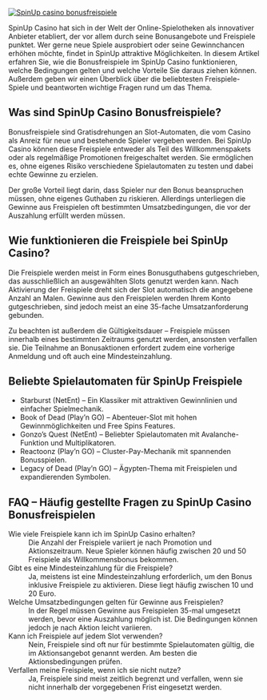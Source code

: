 [![SpinUp casino bonusfreispiele](https://123-caf.pages.dev/gitsignup.png)](https://vrmoo.ru/Bt82HjjY)

<p>SpinUp Casino hat sich in der Welt der Online-Spielotheken als innovativer Anbieter etabliert, der vor allem durch seine Bonusangebote und Freispiele punktet. Wer gerne neue Spiele ausprobiert oder seine Gewinnchancen erhöhen möchte, findet in SpinUp attraktive Möglichkeiten. In diesem Artikel erfahren Sie, wie die Bonusfreispiele im SpinUp Casino funktionieren, welche Bedingungen gelten und welche Vorteile Sie daraus ziehen können. Außerdem geben wir einen Überblick über die beliebtesten Freispiele-Spiele und beantworten wichtige Fragen rund um das Thema.</p>  <h2>Was sind SpinUp Casino Bonusfreispiele?</h2> <p>Bonusfreispiele sind Gratisdrehungen an Slot-Automaten, die vom Casino als Anreiz für neue und bestehende Spieler vergeben werden. Bei SpinUp Casino können diese Freispiele entweder als Teil des Willkommenspakets oder als regelmäßige Promotionen freigeschaltet werden. Sie ermöglichen es, ohne eigenes Risiko verschiedene Spielautomaten zu testen und dabei echte Gewinne zu erzielen.</p> <p>Der große Vorteil liegt darin, dass Spieler nur den Bonus beanspruchen müssen, ohne eigenes Guthaben zu riskieren. Allerdings unterliegen die Gewinne aus Freispielen oft bestimmten Umsatzbedingungen, die vor der Auszahlung erfüllt werden müssen.</p>  <h2>Wie funktionieren die Freispiele bei SpinUp Casino?</h2> <p>Die Freispiele werden meist in Form eines Bonusguthabens gutgeschrieben, das ausschließlich an ausgewählten Slots genutzt werden kann. Nach Aktivierung der Freispiele dreht sich der Slot automatisch die angegebene Anzahl an Malen. Gewinne aus den Freispielen werden Ihrem Konto gutgeschrieben, sind jedoch meist an eine 35-fache Umsatzanforderung gebunden.</p> <p>Zu beachten ist außerdem die Gültigkeitsdauer – Freispiele müssen innerhalb eines bestimmten Zeitraums genutzt werden, ansonsten verfallen sie. Die Teilnahme an Bonusaktionen erfordert zudem eine vorherige Anmeldung und oft auch eine Mindesteinzahlung.</p>  <h2>Beliebte Spielautomaten für SpinUp Freispiele</h2> <ul>   <li>Starburst (NetEnt) – Ein Klassiker mit attraktiven Gewinnlinien und einfacher Spielmechanik.</li>   <li>Book of Dead (Play’n GO) – Abenteuer-Slot mit hohen Gewinnmöglichkeiten und Free Spins Features.</li>   <li>Gonzo’s Quest (NetEnt) – Beliebter Spielautomaten mit Avalanche-Funktion und Multiplikatoren.</li>   <li>Reactoonz (Play’n GO) – Cluster-Pay-Mechanik mit spannenden Bonusspielen.</li>   <li>Legacy of Dead (Play’n GO) – Ägypten-Thema mit Freispielen und expandierenden Symbolen.</li> </ul>  <h2>FAQ – Häufig gestellte Fragen zu SpinUp Casino Bonusfreispielen</h2> <dl>   <dt>Wie viele Freispiele kann ich im SpinUp Casino erhalten?</dt>   <dd>Die Anzahl der Freispiele variiert je nach Promotion und Aktionszeitraum. Neue Spieler können häufig zwischen 20 und 50 Freispiele als Willkommensbonus bekommen.</dd>    <dt>Gibt es eine Mindesteinzahlung für die Freispiele?</dt>   <dd>Ja, meistens ist eine Mindesteinzahlung erforderlich, um den Bonus inklusive Freispiele zu aktivieren. Diese liegt häufig zwischen 10 und 20 Euro.</dd>    <dt>Welche Umsatzbedingungen gelten für Gewinne aus Freispielen?</dt>   <dd>In der Regel müssen Gewinne aus Freispielen 35-mal umgesetzt werden, bevor eine Auszahlung möglich ist. Die Bedingungen können jedoch je nach Aktion leicht variieren.</dd>    <dt>Kann ich Freispiele auf jedem Slot verwenden?</dt>   <dd>Nein, Freispiele sind oft nur für bestimmte Spielautomaten gültig, die im Aktionsangebot genannt werden. Am besten die Aktionsbedingungen prüfen.</dd>    <dt>Verfallen meine Freispiele, wenn ich sie nicht nutze?</dt>   <dd>Ja, Freispiele sind meist zeitlich begrenzt und verfallen, wenn sie nicht innerhalb der vorgegebenen Frist eingesetzt werden.</dd> </dl>